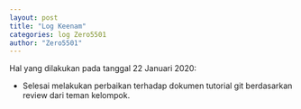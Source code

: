 ```yaml
---
layout: post
title: "Log Keenam"
categories: log Zero5501
author: "Zero5501"
---
```


  Hal yang dilakukan pada tanggal 22 Januari 2020:

  - Selesai melakukan perbaikan terhadap dokumen tutorial git berdasarkan review dari teman kelompok.
